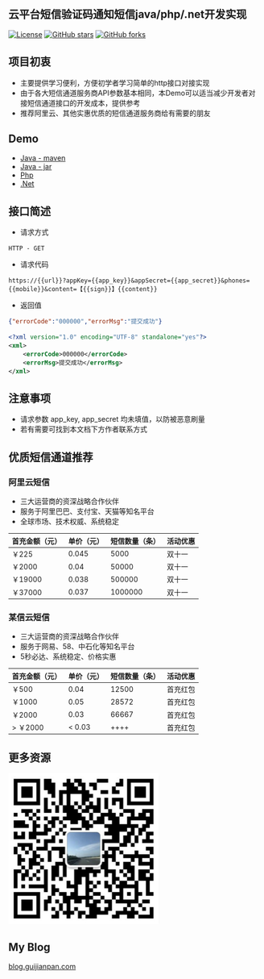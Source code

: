 ## 云平台短信验证码通知短信java/php/.net开发实现

[![License](https://img.shields.io/badge/license-MIT-blue.svg)](LICENSE)
[![GitHub stars]()]()
[![GitHub forks]()]()

## 项目初衷

* 主要提供学习便利，方便初学者学习简单的http接口对接实现
* 由于各大短信通道服务商API参数基本相同，本Demo可以适当减少开发者对接短信通道接口的开发成本，提供参考
* 推荐阿里云、其他实惠优质的短信通道服务商给有需要的朋友

## Demo

* [Java - maven]()
* [Java - jar]()
* [Php]()
* [.Net]()

## 接口简述

* 请求方式

```
HTTP - GET
```

* 请求代码
``` uri
https://{{url}}?appKey={{app_key}}&appSecret={{app_secret}}&phones={{mobile}}&content=【{{sign}}】{{content}}
```

* 返回值
``` json
{"errorCode":"000000","errorMsg":"提交成功"}
```
``` xml
<?xml version="1.0" encoding="UTF-8" standalone="yes"?>
<xml>
    <errorCode>000000</errorCode>
    <errorMsg>提交成功</errorMsg>
</xml>
```

## 注意事项

* 请求参数 app_key, app_secret 均未填值，以防被恶意刷量
* 若有需要可找到本文档下方作者联系方式

## 优质短信通道推荐

### 阿里云短信

* 三大运营商的资深战略合作伙伴
* 服务于阿里巴巴、支付宝、天猫等知名平台
* 全球市场、技术权威、系统稳定

首充金额（元） | 单价（元） | 短信数量（条）| 活动优惠
----|----|----|----
￥225 | 0.045 | 5000 | 双十一
￥2000 | 0.04 | 50000 | 双十一
￥19000 | 0.038 | 500000 | 双十一
￥37000 | 0.037 | 1000000 | 双十一

### 某信云短信

* 三大运营商的资深战略合作伙伴
* 服务于网易、58、中石化等知名平台
* 5秒必达、系统稳定、价格实惠

首充金额（元） | 单价（元） | 短信数量（条） | 活动优惠
----|----|----|----
￥500 | 0.04 | 12500 | 首充红包
￥1000 | 0.05 | 28572 | 首充红包
￥2000 | 0.03 | 66667 | 首充红包
> ￥2000 | < 0.03 | ++++ | 首充红包


## 更多资源
![](./img/wx.jpg)

## My Blog
[blog.guijianpan.com](http://blog.guijianpan.com "倚楼听风雨")





